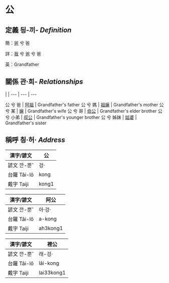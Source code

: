 # 公
## 定義 딍-끼- _Definition_
簡：[爸](member2.md) 兮 爸

詳：[我](member1.md) 兮 [爸](member2.md) 兮 爸

英：Grandfather

## 關係 관·희- _Relationships_

 | | 
--- | --- | --- 


公 兮 爸 | [阿祖](member29.md) | Grandfather's father
公 兮 媽 | [祖嫲](member30.md) | Grandfather's mother
公 兮 某 | [嫲](member9.md) | Grandfather's wife
公 兮 哥 | [伯公](member26.md) | Grandfather's elder brother
公 兮 小弟 | [叔公](member27.md) | Grandfather's younger brother
公 兮 姊妹 | [姑婆](member28.md) | Grandfather's sister


## 稱呼 칑·허· _Address_

漢字/諺文 | 公
--- | ---
諺文 깐-뿐ˆ | 겅·
台羅 Tâi-lô | kong
戴字 Taiji | kong1


漢字/諺文 | 阿公
--- | ---
諺文 깐-뿐ˆ | 아·겅·
台羅 Tâi-lô | a-kong
戴字 Taiji | ah3kong1


漢字/諺文 | 裡公
--- | ---
諺文 깐-뿐ˆ | 래-겅·
台羅 Tâi-lô | lāi-kong
戴字 Taiji | lai33kong1


